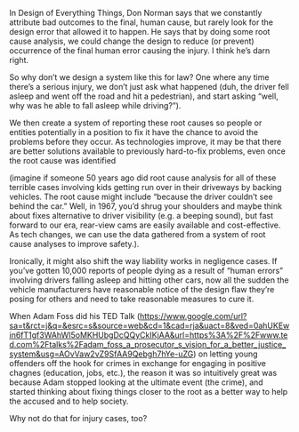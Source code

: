 In Design of Everything Things, Don Norman says that we constantly attribute bad outcomes to the final, human cause, but rarely look for the design error that allowed it to happen.  He says that by doing some root cause analysis, we could change the design to reduce (or prevent) occurrence of the final human error causing the injury.  I think he’s darn right.
 
So why don’t we design a system like this for law?  One where any time there’s a serious injury, we don’t just ask what happened (duh, the driver fell asleep and went off the road and hit a pedestrian), and start asking “well, why was he able to fall asleep while driving?”).  

We then create a system of reporting these root causes so people or entities potentially in a position to fix it have the chance to avoid the problems before they occur.  As technologies improve, it may be that there are better solutions available to previously hard-to-fix problems, even once the root cause was identified 

(imagine if someone 50 years ago did root cause analysis for all of these terrible cases involving kids getting run over in their driveways by backing vehicles.  The root cause might include “because the driver couldn’t see behind the car.”  Well, in 1967, you’d shrug your shoulders and maybe think about fixes alternative to driver visibility (e.g. a beeping sound), but fast forward to our era, rear-view cams are easily available and cost-effective.  As tech changes, we can use the data gathered from a system of root cause analyses to improve safety.).
 
Ironically, it might also shift the way liability works in negligence cases.  If you’ve gotten 10,000 reports of people dying as a result of “human errors” involving drivers falling asleep and hitting other cars, now all the sudden the vehicle manufacturers have reasonable notice of the design flaw they’re posing for others and need to take reasonable measures to cure it.
 
When Adam Foss did his TED Talk (https://www.google.com/url?sa=t&rct=j&q=&esrc=s&source=web&cd=1&cad=rja&uact=8&ved=0ahUKEwin6fT1gf3WAhWI5oMKHUbgDcQQyCkIKjAA&url=https%3A%2F%2Fwww.ted.com%2Ftalks%2Fadam_foss_a_prosecutor_s_vision_for_a_better_justice_system&usg=AOvVaw2vZ9SfAA9Qebgh7hYe-uZG) on letting young offenders off the hook for crimes in exchange for engaging in positive chagnes (education, jobs, etc.), the reason it was so intuitively great was because Adam stopped looking at the ultimate event (the crime), and started thinking about fixing things closer to the root as a better way to help the accused and to help society.  

Why not do that for injury cases, too?
